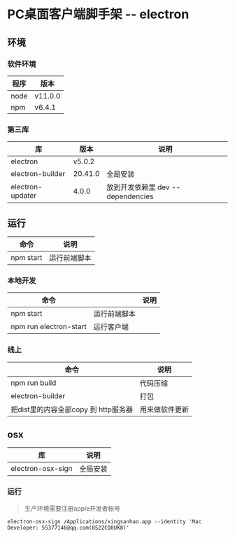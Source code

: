 # PC桌面客户端脚手架 -- electron


## 环境

### 软件环境

| 程序 | 版本 |
| -- | -- |
| node | v11.0.0 |
| npm|  v6.4.1 |


### 第三库

| 库| 版本 |  说明 |
| --| -- |  -- |
|electron| v5.0.2 |  |
|electron-builder | 20.41.0 | 全局安装 |
|electron-updater| 4.0.0| 放到开发依赖里 dev -- dependencies |




## 运行
    
| 命令|   说明 | 
| -- | -- |
| npm start  | 运行前端脚本 |

### 本地开发 

| 命令|  |  说明 |
| -- | -- |  --  |
| npm start  | 运行前端脚本 |
| npm run electron-start | 运行客户端 | 

### 线上

| 命令 | 说明|
| -- |-- |
| npm run build | 代码压缩 |
| electron-builder | 打包 |
| 把dist里的内容全部copy 到 http服务器|  用来做软件更新 |

## osx

| 库|  说明|
| -- | -- |
|  electron-osx-sign| 全局安装 |

### 运行

> 生产环境需要注册apple开发者帐号

```shell
electron-osx-sign /Applications/xingsanhao.app --identity 'Mac Developer: 55377146@qq.com(8S22CQ8UK8)'
```



